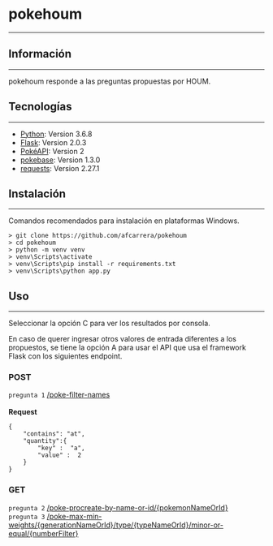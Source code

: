 # pokehoum
***

## Información
***
pokehoum responde a las preguntas propuestas por HOUM.
## Tecnologías
***
* [Python](https://www.python.org/downloads/release/python-368/): Version 3.6.8
* [Flask](https://flask-es.readthedocs.io/changes/#version-2-0-3): Version 2.0.3
* [PokéAPI](https://pokeapi.co/docs/v2): Version 2
* [pokebase](https://github.com/PokeAPI/pokebase): Version 1.3.0
* [requests](https://docs.python-requests.org/en/latest/community/updates/): Version 2.27.1

## Instalación
***
Comandos recomendados para instalación en plataformas Windows. 
```
> git clone https://github.com/afcarrera/pokehoum
> cd pokehoum
> python -m venv venv
> venv\Scripts\activate  
> venv\Scripts\pip install -r requirements.txt
> venv\Scripts\python app.py 
```

## Uso
***
Seleccionar la opción C para ver los resultados por consola.  

En caso de querer ingresar otros valores de entrada diferentes a los propuestos,
se tiene la opción A para usar el API que usa el framework Flask con los
siguientes endpoint.

### POST
`pregunta 1` [/poke-filter-names](#) <br/>  
**Request**
```
{
    "contains": "at",
    "quantity":{
        "key" :  "a",
        "value" :  2
    }
}
```
### GET
`pregunta 2` 
[/poke-procreate-by-name-or-id/{pokemonNameOrId}](#) <br/>
`pregunta 3` 
[/poke-max-min-weights/{generationNameOrId}/type/{typeNameOrId}/minor-or-equal/{numberFilter}](#) <br/>

